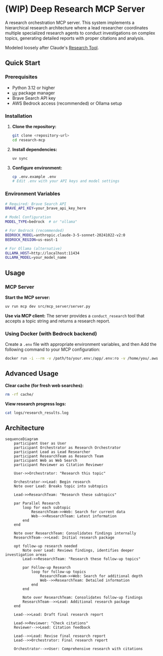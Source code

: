# (WIP) Deep Research MCP Server

A research orchestration MCP server. This system implements a hierarchical research architecture where a lead researcher coordinates multiple specialized research agents to conduct investigations on complex topics, generating detailed reports with proper citations and analysis.

Modeled loosely after Claude's [Research Tool](https://www.anthropic.com/engineering/multi-agent-research-system).

## Quick Start

### Prerequisites

- Python 3.12 or higher
- [uv](https://docs.astral.sh/uv/) package manager
- Brave Search API key
- AWS Bedrock access (recommended) or Ollama setup

### Installation

1. **Clone the repository:**
   ```bash
   git clone <repository-url>
   cd research-mcp
   ```

2. **Install dependencies:**
   ```bash
   uv sync
   ```

3. **Configure environment:**
   ```bash
   cp .env.example .env
   # Edit .env with your API keys and model settings
   ```

### Environment Variables

```bash
# Required: Brave Search API
BRAVE_API_KEY=your_brave_api_key_here

# Model Configuration
MODEL_TYPE=bedrock  # or "ollama"

# For Bedrock (recommended)
BEDROCK_MODEL=anthropic.claude-3-5-sonnet-20241022-v2:0
BEDROCK_REGION=us-east-1

# For Ollama (alternative)
OLLAMA_HOST=http://localhost:11434
OLLAMA_MODEL=your_model_name
```

## Usage

### MCP Server

**Start the MCP server:**
```bash
uv run mcp dev src/mcp_server/server.py
```

**Use via MCP client:**
The server provides a `conduct_research` tool that accepts a topic string and returns a research report.

### Using Docker (with Bedrock backend)

Create a `.env` file with appropriate environment variables, and then
Add the following command to your MCP configuration:

```bash
docker run -i --rm -v /path/to/your.env:/app/.env:ro -v /home/you/.aws:/home/mcp/.aws ghcr.io/karashiiro/research-mcp:main
```

## Advanced Usage

**Clear cache (for fresh web searches):**
```bash
rm -rf cache/
```

**View research progress logs:**
```bash
cat logs/research_results.log
```

## Architecture

```mermaid
sequenceDiagram
    participant User as User
    participant Orchestrator as Research Orchestrator
    participant Lead as Lead Researcher
    participant ResearchTeam as Research Team
    participant Web as Web Search
    participant Reviewer as Citation Reviewer

    User->>Orchestrator: "Research this topic"

    Orchestrator->>Lead: Begin research
    Note over Lead: Breaks topic into subtopics

    Lead->>ResearchTeam: "Research these subtopics"

    par Parallel Research
        loop for each subtopic
            ResearchTeam->>Web: Search for current data
            Web-->>ResearchTeam: Latest information
        end
    end

    Note over ResearchTeam: Consolidates findings internally
    ResearchTeam-->>Lead: Initial research package

    opt follow-up research needed
        Note over Lead: Reviews findings, identifies deeper investigation areas
        Lead->>ResearchTeam: "Research these follow-up topics"

        par Follow-up Research
            loop for follow-up topics
                ResearchTeam->>Web: Search for additional depth
                Web-->>ResearchTeam: Detailed information
            end
        end

        Note over ResearchTeam: Consolidates follow-up findings
        ResearchTeam-->>Lead: Additional research package
    end

    Lead-->>Lead: Draft final research report

    Lead->>Reviewer: "Check citations"
    Reviewer-->>Lead: Citation feedback

    Lead-->>Lead: Revise final research report
    Lead-->>Orchestrator: Final research report

    Orchestrator-->>User: Comprehensive research with citations
```
